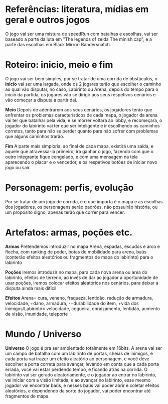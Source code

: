 <h1>Referências: literatura, mídias em geral e outros jogos </h1>
    <p>O jogo vai ser uma mistura de speedRun com batalhas e escolhas, vai ser baseado a parte da luta em "The legends of zelda The minish cap", e a parte das escolhas em Black Mirror: Bandersnatch.</p>
<h1>Roteiro: inicio, meio e fim</h1>    
    <p>O jogo vai ser bem simples, por se tratar de uma corrida de obstáculos, o <b>inicio</b> vai ser uma largada, onde os 2 jogares terão que escolher o caminho ao qual vão disputar, no caso, Labirinto ou Arena, depois do tempo para o inicio da partida, os jogares vão se dirigir aos seus respetivos cenários e vão começar a disputa a partir daí.</p>
    <p><b>Meio</b> Depois de adentrarem aos seus cenários, os jogadores terão que enfrentar os problemas característicos de cada mapa, o jogador da arena vai ter que batalhar pela vida, e se morrer voltará ao lobby, e recomeçara, o jogador do labirinto vai ter que ser inteligente e ir escolhendo os caminhos corretos, tanto para não se perder quanto para não sofrer com problemas que alguns caminhos trarão.</p>
    <p><b>Fim</b> A parte mais simploria, ao final de cada mapa, existirá uma saída, e aquele que atravessa-la primeiro, irá ganhar o jogo, fazendo com que o outro integrante fique congelado, e com uma mensagem na tela aparecendo o placar e o vencedor, e os respetivos botões de iniciar novo jogo ou sair.</p>
<h1>Personagem: perfis, evolução</h1>
    <p>Por se tratar de um jogo de corrida, e o que importa é o mapa e as escolhas dos jogadores, os personagens serão padrões, não possuirão história, ou um propósito digno, apenas terão que correr para vencer.</p>
<h1> Artefatos: armas, poções etc.</h1>
    <p><b>Armas</b> Pretendemos introduzir no mapa Arena, espadas, escudos e arco e flecha, com ranking de poder, botas de mobilidade para arena, baús (conterão efeitos aleatórios ou fragmentos de mapa do labirinto) para o labirinto</p>
    <p><b>Poções</b> Iremos introduzir no mapa, para cada nova arena ou area do labirinto, efeitos de terreno, ao invés de dar ao jogador a oportunidade de usar poções, iremos colocar efeitos aleatórios nos cenários, para deixar a disputa ainda mais difícil</p>
    <p><b>Efeitos</b> Arena= cura, veneno, fraqueza, lentidão, redução de armadura, velocidade, +dano, armadura, -+durabilidade do item, +vida dos inimigos/Labirinto= velocidade, cegueira, enraizamento, lentidão, aumento de visão, imunidade, teleporte</p>
<h1>Mundo / Universo</h1>
    <p><b>Universo</b> O jogo é pra ser ambientado totalmente em 16bits. A arena vai ser um campo de batalha com um labirinto de portas, cheias de inimigos, e cada porta vai trazer um efeito aleatório ao personagem, e você deve escolher a porta correta para avançar, levando em conta que a cada porta errada, você vai estar perdendo tempo, e ficando atrás na corrida. O labirinto vai ser gerado aleatoriamente, e o jogador ao entrar no labirinto, vai iniciar com a visão limitada, e ao avançar no labirinto, esse mesmo jogador vai encontrar baús, e nesses baús vai poder abrir e coletar efeitos aleatórios, e dependendo da sorte do jogador, vai poder encontrar até fragmentos do mapa.</p>
